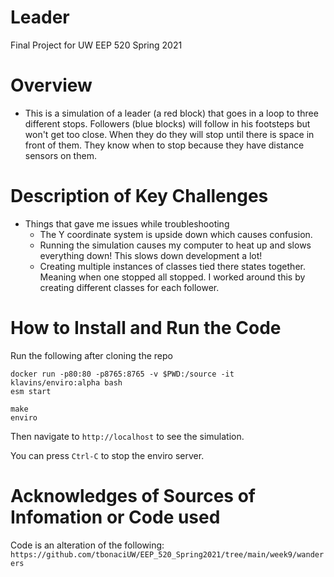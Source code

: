 # Leader
Final Project for UW EEP 520 Spring 2021

# Overview
- This is a simulation of a leader (a red block) that goes in a loop to three different stops. Followers (blue blocks) will follow in his footsteps but won't get too close. When they do they will stop until there is space in front of them. They know when to stop because they have distance sensors on them.

# Description of Key Challenges
- Things that gave me issues while troubleshooting
  -  The Y coordinate system is upside down which causes confusion.
  -  Running the simulation causes my computer to heat up and slows everything down! This slows down development a lot!
  -  Creating multiple instances of classes tied there states together. Meaning when one stopped all stopped. I worked around this by creating different classes for each follower.

# How to Install and Run the Code
Run the following after cloning the repo
```
docker run -p80:80 -p8765:8765 -v $PWD:/source -it klavins/enviro:alpha bash
esm start

make
enviro
```
Then navigate to `http://localhost` to see the simulation.

You can press `Ctrl-C` to stop the enviro server.

# Acknowledges of Sources of Infomation or Code used
Code is an alteration of the following:
`https://github.com/tbonaciUW/EEP_520_Spring2021/tree/main/week9/wanderers`
